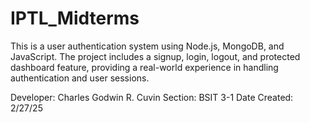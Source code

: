 # IPTL_Midterms
This is a user authentication system using Node.js, MongoDB, and
JavaScript. The project includes a signup, login, logout, and protected dashboard feature, providing a
real-world experience in handling authentication and user sessions.

Developer: Charles Godwin R. Cuvin
Section: BSIT 3-1
Date Created: 2/27/25

